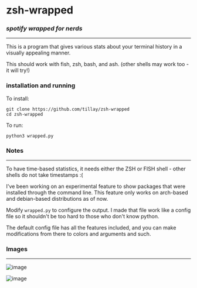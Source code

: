 # zsh-wrapped
### *spotify wrapped for nerds*
____
This is a program that gives various stats about your terminal history in a visually appealing manner. 

This should work with fish, zsh, bash, and ash. (other shells may work too - it will try!)

### installation and running
To install:
```
git clone https://github.com/tillay/zsh-wrapped
cd zsh-wrapped
```
To run:
```
python3 wrapped.py
```

### Notes
____
To have time-based statistics, it needs either the ZSH or FISH shell - other shells do not take timestamps :(

I've been working on an experimental feature to show packages that were installed through the command line. This feature only works on arch-based and debian-based distributions as of now. 

Modify `wrapped.py` to configure the output. I made that file work like a config file so it shouldn't be too hard to those who don't know python. 

The default config file has all the features included, and you can make modifications from there to colors and arguments and such. 

### Images
____
![image](https://github.com/user-attachments/assets/bde42cb9-d345-4849-956c-79d224555e8c)

![image](https://github.com/user-attachments/assets/4bfdffa6-e6da-4241-968b-0b107ba243f0)